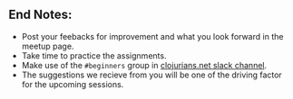 
## End Notes:
- Post your feebacks for improvement and what you look forward in the meetup page.
- Take time to practice the assignments. 
- Make use of the `#beginners` group in  [clojurians.net slack channel](http://clojurians.net).
- The suggestions we recieve from you will be one of the driving factor for the upcoming sessions.
